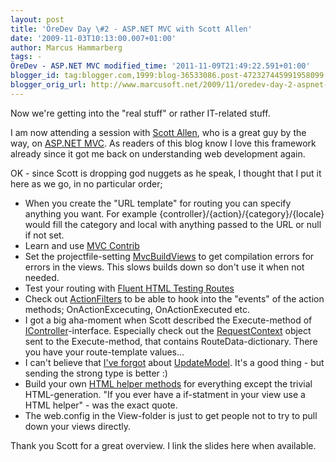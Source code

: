 ```yaml
---
layout: post
title: 'ÖreDev Day \#2 - ASP.NET MVC with Scott Allen'
date: '2009-11-03T10:13:00.007+01:00'
author: Marcus Hammarberg
tags: -
ÖreDev - ASP.NET MVC modified_time: '2011-11-09T21:49:22.591+01:00'
blogger_id: tag:blogger.com,1999:blog-36533086.post-472327445991958099
blogger_orig_url: http://www.marcusoft.net/2009/11/oredev-day-2-aspnet-mvc-with-scott.html
---
```


Now we're getting into the "real stuff" or rather IT-related stuff.

<div>



</div>

<div>

I am now attending a session with [Scott
Allen](http://odetocode.com/blogs/scott/), who is a great guy by the
way, on [ASP.NET MVC](http://www.asp.net/mVC/). As readers of this blog
know I love this framework already since it got me back on understanding
web development again.

</div>

<div>



</div>

<div>

OK - since Scott is dropping god nuggets as he speak, I thought that I
put it here as we go, in no particular order;

</div>

<div>

-   When you create the "URL template" for routing you can specify
    anything you want. For example
    {controller}/{action}/{category}/{locale} would fill the category
    and local with anything passed to the URL or null if not set.
-   Learn and use [MVC Contrib](http://www.codeplex.com/MVCContrib)
-   [](http://www.codeplex.com/MVCContrib)Set the projectfile-setting
    [MvcBuildViews](http://stackoverflow.com/questions/383192/compile-views-in-asp-net-mvc)
    to get compilation errors for errors in the views. This slows builds
    down so don't use it when not needed.
-   Test your routing with [Fluent HTML Testing
    Routes](http://flux88.com/blog/fluent-route-testing-in-asp-net-mvc/)
-   Check out
    [ActionFilters](http://www.asp.net/LEARN/mvc/tutorial-14-cs.aspx) to
    be able to hook into the "events" of the action methods;
    OnActionExcecuting, OnActionExecuted etc.
-   I got a big aha-moment when Scott described the Execute-method of
    [IController](http://msdn.microsoft.com/en-us/library/dd504937(VS.100).aspx)-interface.
    Especially check out the
    [RequestContext](http://msdn.microsoft.com/en-us/library/system.web.routing.requestcontext(VS.100).aspx)
    object sent to the Execute-method, that contains
    RouteData-dictionary. There you have your route-template values...
-   I can't believe that [I've
    forgot](http://www.marcusoft.net/2009/03/updatemodel-formcollection-and-unit_5466.html)
    about
    [UpdateModel](http://davidhayden.com/blog/dave/archive/2008/09/08/ASPNETMVCUpdateModelTryUpdateModelDataBinding.aspx).
    It's a good thing - but sending the strong type is better :)
-   Build your own [HTML helper
    methods](http://www.asp.net/learn/mvc/tutorial-09-cs.aspx) for
    everything except the trivial HTML-generation. "If you ever have a
    if-statment in your view use a HTML helper" - was the exact quote.
-   The web.config in the View-folder is just to get people not to try
    to pull down your views directly.

<div>

Thank you Scott for a great overview. I link the slides here when
available.

</div>

</div>
